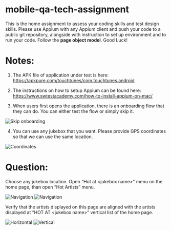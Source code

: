 # mobile-qa-tech-assignment

This is the home assignment to assess your coding skills and test design skills. Please use Appium with any Appium client and push your code to a public git repository, alongside with instruction to set up environment and to run your code. Follow the **page object model**. Good Luck!

# Notes:

1. The APK file of application under test is here: https://apkpure.com/touchtunes/com.touchtunes.android 

2. The instructions on how to setup Appium can be found here: https://www.swtestacademy.com/how-to-install-appium-on-mac/

3. When users first opens the application, there is an onboarding flow that they can do. You can either test the flow or simply skip it.

![Skip onboarding](assets/skip_onboarding.png)

4. You can use any jukebox that you want. Please provide GPS coordinates so that we can use the same location.

![Coordinates](assets/coordinates.png) 

# Question:

Choose any jukebox location. Open “Hot at \<jukebox name\>” menu on the home page, than open “Hot Artists” menu. 

![Navigation](assets/navigation1.png)    ![Navigation](assets/navigation2.png)


Verify that the artists displayed on this page are aligned with the artists displayed at “HOT AT \<jukebox name\>” vertical list of the home page.

![Horizontal](assets/artist_horizontal_list.png)    ![Vertical](assets/artist_vertical_list.png)


